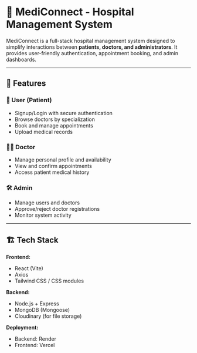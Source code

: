 # 🏥 MediConnect - Hospital Management System

MediConnect is a full-stack hospital management system designed to simplify interactions between **patients, doctors, and administrators**. It provides user-friendly authentication, appointment booking, and admin dashboards.

---

## 🚀 Features

### 👤 User (Patient)
- Signup/Login with secure authentication
- Browse doctors by specialization
- Book and manage appointments
- Upload medical records

### 👨‍⚕️ Doctor
- Manage personal profile and availability
- View and confirm appointments
- Access patient medical history

### 🛠️ Admin
- Manage users and doctors
- Approve/reject doctor registrations
- Monitor system activity

---

## 🏗️ Tech Stack

**Frontend:**
- React (Vite)
- Axios
- Tailwind CSS / CSS modules

**Backend:**
- Node.js + Express
- MongoDB (Mongoose)
- Cloudinary (for file storage)

**Deployment:**
- Backend: Render
- Frontend: Vercel
